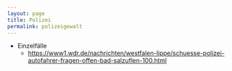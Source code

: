 ```yaml
---
layout: page
title: Polizei
permalink: polizeigewalt
---
```


* Einzelfälle
  * https://www1.wdr.de/nachrichten/westfalen-lippe/schuesse-polizei-autofahrer-fragen-offen-bad-salzuflen-100.html
